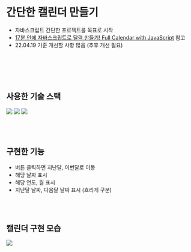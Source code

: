 # 간단한 캘린더 만들기
- 자바스크립트 간단한 프로젝트를 목표로 시작
- <a href="https://www.youtube.com/watch?v=jFmcH5GVRs4">17분 안에 자바스크립트로 달력 만들기! Full Calendar with JavaScript</a> 참고
- 22.04.19 기준 개선할 사항 많음 (추후 개선 필요)
<br>
<br>
<br>
<br>

## 사용한 기술 스택
<img src="https://img.shields.io/badge/HTML5-E34F26?style=flat-square&logo=html&logoColor=#E34F26"> <img src="https://img.shields.io/badge/CSS3-1572B6?style=flat-square&logo=CSS&logoColor=#1572B6"> <img src="https://img.shields.io/badge/JavaScript-F7DF1E?style=flat-square&logo=html&logoColor=#F7DF1E">
<br>
<br>
<br>
<br>

## 구현한 기능
- 버튼 클릭하면 지난달, 이번달로 이동
- 해당 날짜 표시
- 해당 연도, 월 표시
- 지난달 날짜, 다음달 날짜 표시 (흐리게 구분)
<br>
<br>

## 캘린더 구현 모습
<img src="https://user-images.githubusercontent.com/95006849/164397203-dc8c295d-942b-4d2d-9538-a15bcfedcbd7.jpg">
